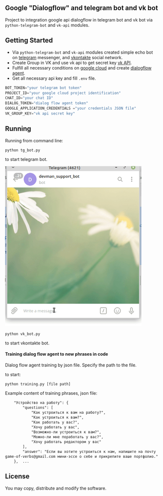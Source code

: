 ## Google "Dialogflow" and telegram bot and vk bot

Project to integration google api dialogflow in telegram bot and vk bot
via `python-telegram-bot` and `vk-api` modules.

## Getting Started

- Via `python-telegram-bot` and `vk-api` modules created simple echo bot on [telegram](https://web.telegram.org/#/login) messenger, and [vkontakte](https://vk.com/)
social network.
- Create Group in VK and use vk api to get secret key [vk API](https://vk.com/dev/bots_docs).
- Fulfill all necessary conditions on [google cloud](https://cloud.google.com/dialogflow/docs/quick/api) and create [dialogflow agent](https://cloud.google.com/dialogflow/docs/quick/api).
- Get all necessary api key and fill `.env` file.
```python
BOT_TOKEN="your telegram bot token"
PROJECT_ID="your google cloud project identification"
CHAT_ID="your chat ID"
DIALOG_TOKEN="dialog flow agent token"
GOOGLE_APPLICATION_CREDENTIALS ="your credentials JSON file"
VK_GROUP_KEY="vk api secret key"
```

## Running

Running from command line:
```shell script
python tg_bot.py 
```
to start telegram bot.

![](bot_gif.gif)

```shell script
python vk_bot.py 
```

to start vkontakte bot.

#### Training dialog flow agent to new phrases in code

Dialog flow agent training by json file. Specify the path to the file.

to start:
```shell script
python training.py [file path]
```
Example content of training phrases, json file:

```{
    "Устройство на работу": {
        "questions": [
            "Как устроиться к вам на работу?",
            "Как устроиться к вам?",
            "Как работать у вас?",
            "Хочу работать у вас",
            "Возможно-ли устроиться к вам?",
            "Можно-ли мне поработать у вас?",
            "Хочу работать редактором у вас"
        ],
        "answer": "Если вы хотите устроиться к нам, напишите на почту game-of-verbs@gmail.com мини-эссе о себе и прикрепите ваше портфолио."
    },  ...
```

## License

You may copy, distribute and modify the software.